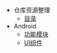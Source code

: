 * 仓库资源整理
    * [目录](/category/catalogue.md)
* Android
    * [功能模块](/android/feature_module.md)
    * [UI组件](/android/ui_component.md)
      